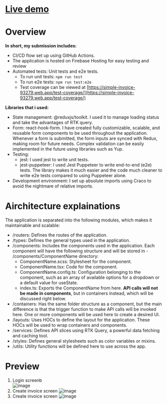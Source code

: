 # [Live demo](https://simple-invoice-93279.web.app/) 
# Overview
**In short, my submission includes:**
- CI/CD flow set up using GitHub Actions. 
- The application is hosted on Firebase Hosting for easy testing and review
- Automated tests: Unit tests and e2e tests.
   - To run unit tests: `npm run test`
   - To run e2e tests: `npm run test:e2e`
   - Test coverage can be viewed at [https://simple-invoice-93279.web.app/test-coverage/](https://simple-invoice-93279.web.app/test-coverage/)
   
**Libraries that i used:**
- State management: @reduxjs/toolkit. I used it to manage loading status and take the advantages of RTK query.
- Form: react-hook-form.  I have created fully customizable, scalable, and reusable form components to be used throughout the application. Whenever a form is submitted, the form inputs are synced with Redux, making room for future needs. Complex validation can be easily implemented in the future using libraries such as Yup.
- Testing: 
   - jest: I used jest to write unit tests.
   - jest-puppeteer: I used Jest Puppeteer to write end-to-end (e2e) tests. The library makes it much easier and the code much cleaner to write e2e tests compared to using Puppeteer alone.
- Development environment: I set up absolute imports using Craco to avoid the nightmare of relative imports.
# Airchitecture explainations
The application is separated into the following modules, which makes it maintainable and scalable:
- /routers: Defines the routes of the application.
- /types: Defines the general types used in the application.
- /components: Includes the components used in the application. Each component will have the following structure and will be stored in - /components/ComponentName directory:
  - ComponentName.scss: Stylesheet for the component.
  - ComponentName.tsx: Code for the component.
  - ComponentName.config.ts: Configuration belonging to the component, such as an array of available options for a dropdown or a default value for useState.
  - index.ts: Exports the ComponentName from here.
**API calls will not be made in components**, but in containers instead, which will be discussed right below.
- /containers: Has the same folder structure as a component, but the main difference is that the trigger function to make API calls will be invoked here. One or more components will be used here to create a desired UI.
- /layouts: Uses HOCs to define the layout for the application. These HOCs will be used to wrap containers and components.
- /services: Defines API slices using RTK Query, a powerful data fetching and caching tool.
- /styles: Defines general stylesheets such as color variables or mixins.
- /utils: Utility functions will be defined here to use across the app.
# Preview
1. Login screenb <br />
![image](https://user-images.githubusercontent.com/36781077/224722623-c598bccb-434d-4389-a2a2-58f49463c348.png)
2. Create invoice screen
![image](https://user-images.githubusercontent.com/36781077/224723456-9b43d54a-2efe-4fdd-a3af-ca670c4cac50.png)
3. Create invoice screen
![image](https://user-images.githubusercontent.com/36781077/224723599-ac6f9786-472c-4632-a11b-38e2d65f1eb0.png)
